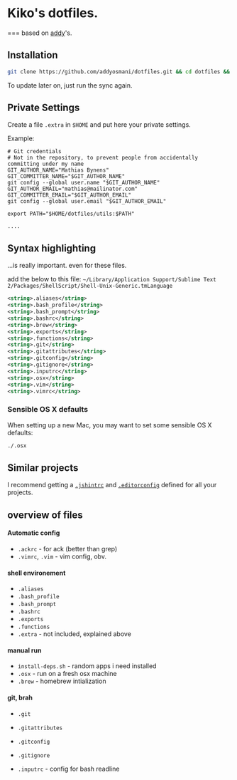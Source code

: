 # Kiko's dotfiles.
===
based on [addy](https://github.com/addyosmani)'s.

## Installation

```bash
git clone https://github.com/addyosmani/dotfiles.git && cd dotfiles && ./sync.sh
```

To update later on, just run the sync again.


## Private Settings

Create a file `.extra` in `$HOME` and put here your private settings.

Example:

   	# Git credentials
	# Not in the repository, to prevent people from accidentally committing under my name
	GIT_AUTHOR_NAME="Mathias Bynens"
	GIT_COMMITTER_NAME="$GIT_AUTHOR_NAME"
	git config --global user.name "$GIT_AUTHOR_NAME"
	GIT_AUTHOR_EMAIL="mathias@mailinator.com"
	GIT_COMMITTER_EMAIL="$GIT_AUTHOR_EMAIL"
	git config --global user.email "$GIT_AUTHOR_EMAIL"
	
	export PATH="$HOME/dotfiles/utils:$PATH"
	
	....
	

## Syntax highlighting

…is really important. even for these files.

add the below to this file: `~/Library/Application Support/Sublime Text 2/Packages/ShellScript/Shell-Unix-Generic.tmLanguage`

```xml
<string>.aliases</string>
<string>.bash_profile</string>
<string>.bash_prompt</string>
<string>.bashrc</string>
<string>.brew</string>
<string>.exports</string>
<string>.functions</string>
<string>.git</string>
<string>.gitattributes</string>
<string>.gitconfig</string>
<string>.gitignore</string>
<string>.inputrc</string>
<string>.osx</string>
<string>.vim</string>
<string>.vimrc</string>
```



### Sensible OS X defaults

When setting up a new Mac, you may want to set some sensible OS X defaults:

```bash
./.osx
```

## Similar projects

I recommend getting a [`.jshintrc`](https://github.com/jshint/node-jshint/blob/master/.jshintrc) and [`.editorconfig`](http://editorconfig.org/) defined for all your projects.





## overview of files

####  Automatic config
* `.ackrc` - for ack (better than grep)
* `.vimrc`, `.vim` - vim config, obv.

#### shell environement
* `.aliases`
* `.bash_profile`
* `.bash_prompt`
* `.bashrc`
* `.exports`
* `.functions`
* `.extra` - not included, explained above

#### manual run
* `install-deps.sh` - random apps i need installed
* `.osx` - run on a fresh osx machine
* `.brew` - homebrew intialization

#### git, brah
* `.git`
* `.gitattributes`
* `.gitconfig`
* `.gitignore`

* `.inputrc` - config for bash readline


